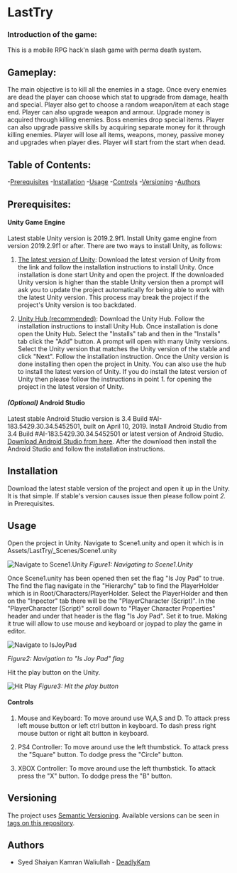 # LastTry

### Introduction of the game:
This is a mobile RPG hack'n slash game with perma death system.

## Gameplay:
The main objective is to kill all the enemies in a stage. Once every enemies are dead the player can choose which stat to upgrade from damage, health and special. Player also get to choose a random weapon/item at each stage end. Player can also upgrade weapon and armour. Upgrade money is acquired through killing enemies. Boss enemies drop special items. Player can also upgrade passive skills by acquiring separate money for it through killing enemies. Player will lose all items, weapons, money, passive money and upgrades when player dies. Player will start from the start when dead.

## Table of Contents:
-[Prerequisites](#prerequisites)
-[Installation](#installation)
-[Usage](#usage)
-[Controls](#controls)
-[Versioning](#versioning)
-[Authors](#authors)

## Prerequisites:
#### Unity Game Engine
Latest stable Unity version is 2019.2.9f1. Install Unity game engine from version 2019.2.9f1 or after. There are two ways to install Unity, as follows:

1. [The latest version of Unity](https://store.unity.com/download-nuo): Download the latest version of Unity from the link and follow the installation instructions to install Unity. Once installation is done start Unity and open the project. If the downloaded Unity version is higher than the stable Unity version then a prompt will ask you to update the project automatically for being able to work with the latest Unity version. This process may break the project if the project's Unity version is too backdated.

2. [Unity Hub (recommended)](https://store.unity.com/download?ref=personal): Download the Unity Hub. Follow the installation instructions to install Unity Hub. Once installation is done open the Unity Hub. Select the "Installs" tab and then in the "Installs" tab click the "Add" button. A prompt will open with many Unity versions. Select the Unity version that matches the Unity version of the stable and click "Next". Follow the installation instruction. Once the Unity version is done installing then open the project in Unity. You can also use the hub to install the latest version of Unity. If you do install the latest version of Unity then please follow the instructions in point *1.* for opening the project in the latest version of Unity.

#### *(Optional)* Android Studio
Latest stable Android Studio version is 3.4 Build #AI-183.5429.30.34.5452501, built on April 10, 2019. Install Android Studio from 3.4 Build #AI-183.5429.30.34.5452501 or latest version of Android Studio. [Download Android Studio from here](https://developer.android.com/studio). After the download then install the Android Studio and follow the installation instructions.

## Installation
Download the latest stable version of the project and open it up in the Unity. It is that simple. If stable's version causes issue then please follow point *2.* in Prerequisites.

## Usage
Open the project in Unity. Navigate to Scene1.unity and open it which is in Assets/LastTry/\_Scenes/Scene1.unity

![Navigate to Scene1.Unity](https://i.imgur.com/7sBWzhg.png)
*Figure1: Navigating to Scene1.Unity*

Once Scene1.unity has been opened then set the flag "Is Joy Pad" to true. The find the flag navigate in the "Hierarchy" tab to find the PlayerHolder which is in Root/Characters/PlayerHolder. Select the PlayerHolder and then on the "Inpector" tab there will be the "PlayerCharacter (Script)". In the "PlayerCharacter (Script)" scroll down to "Player Character Properties" header and under that header is the flag "Is Joy Pad". Set it to true. Making it true will allow to use mouse and keyboard or joypad to play the game in editor.

![Navigate to IsJoyPad](https://i.imgur.com/6s0Scwt.png)

*Figure2: Navigation to "Is Joy Pad" flag*

Hit the play button on the Unity.

![Hit Play](https://i.imgur.com/XcsUXse.png)
*Figure3: Hit the play button*

#### Controls
1. Mouse and Keyboard: To move around use W,A,S and D. To attack press left mouse button or left ctrl button in keyboard. To dash press right mouse button or right alt button in keyboard.

2. PS4 Controller: To move around use the left thumbstick. To attack press the "Square" button. To dodge press the "Circle" button.

3. XBOX Controller: To move around use the left thumbstick. To attack press the "X" button. To dodge press the "B" button.

## Versioning
The project uses [Semantic Versioning](https://semver.org/). Available versions can be seen in [tags on this repository](https://github.com/deadlykam/LastTry/releases).

## Authors
- Syed Shaiyan Kamran Waliullah \- [DeadlyKam](https://github.com/deadlykam)
